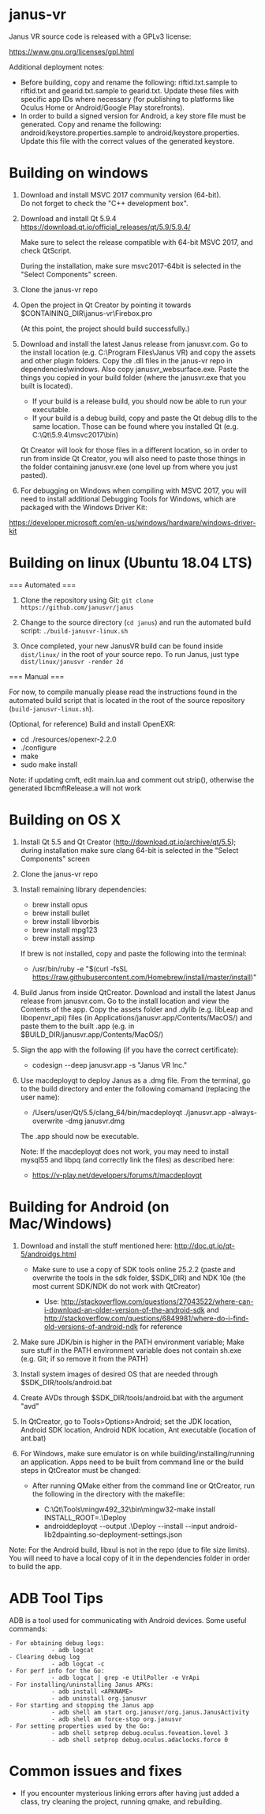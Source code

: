 # janus-vr

Janus VR source code is released with a GPLv3 license:

https://www.gnu.org/licenses/gpl.html

Additional deployment notes:

- Before building, copy and rename the following: riftid.txt.sample
to riftid.txt and gearid.txt.sample to gearid.txt. Update these files
with specific app IDs where necessary (for publishing to platforms
like Oculus Home or Android/Google Play storefronts).
- In order to build a signed version for Android, a key store file
must be generated. Copy and rename the following:
android/keystore.properties.sample to android/keystore.properties.
Update this file with the correct values of the generated keystore.

Building on windows
===================

1) Download and install MSVC 2017 community version (64-bit).  
   Do not forget to check the "C++ development box".

2) Download and install Qt 5.9.4 
   https://download.qt.io/official_releases/qt/5.9/5.9.4/

   Make sure to select the release compatible with 64-bit MSVC 2017,
   and check QtScript.

   During the installation, make sure msvc2017-64bit is selected
   in the "Select Components" screen.

3) Clone the janus-vr repo

4) Open the project in Qt Creator by pointing it towards
   $CONTAINING_DIR\janus-vr\Firebox.pro

   (At this point, the project should build successfully.)

5) Download and install the latest Janus release from janusvr.com.
   Go to the install location (e.g. C:\Program Files\Janus VR) and
   copy the assets and other plugin folders. Copy the .dll files in 
   the janus-vr repo in dependencies\windows. Also copy 
   janusvr_websurface.exe.  Paste the things you copied in your build 
   folder (where the janusvr.exe that you built is located). 

   - If your build is a release build, you should now be able to run your 
     executable.
   - If your build is a debug build, copy and paste the Qt debug dlls 
   	 to the same location. Those can be found where you installed Qt
     (e.g. C:\Qt\5.9.4\msvc2017\bin)

   Qt Creator will look for those files in a different location, so in 
   order to run from inside Qt Creator, you will also need to paste 
   those things in the folder containing janusvr.exe (one level up from 
   where you just pasted).

6. For debugging on Windows when compiling with MSVC 2017, you will need 
   to install additional Debugging Tools for Windows, which are packaged 
   with the Windows Driver Kit: 

https://developer.microsoft.com/en-us/windows/hardware/windows-driver-kit

Building on linux (Ubuntu 18.04 LTS)
================================================

=== Automated ===

1) Clone the repository using Git:
	`git clone https://github.com/janusvr/janus`

2) Change to the source directory (`cd janus`) and run the automated build script:
	`./build-janusvr-linux.sh`

3) Once completed, your new JanusVR build can be found inside `dist/linux/` in the root of your source repo.
   To run Janus, just type `dist/linux/janusvr -render 2d`

=== Manual ===

For now, to compile manually please read the instructions found in the automated build script that
is located in the root of the source repository (`build-janusvr-linux.sh`).

(Optional, for reference) Build and install OpenEXR:

   - cd ./resources/openexr-2.2.0
   - ./configure
   - make
   - sudo make install

  Note: if updating cmft, edit main.lua and comment out strip(), 
  otherwise the generated libcmftRelease.a will not work

Building on OS X
================

1) Install Qt 5.5 and Qt Creator (http://download.qt.io/archive/qt/5.5);
   during installation make sure clang 64-bit is selected in the
   "Select Components" screen 

2) Clone the janus-vr repo

3) Install remaining library dependencies: 

   - brew install opus
   - brew install bullet
   - brew install libvorbis
   - brew install mpg123
   - brew install assimp
   
   If brew is not installed, copy and paste the following into the
   terminal:
   
   - /usr/bin/ruby -e "$(curl -fsSL https://raw.githubusercontent.com/Homebrew/install/master/install)"
   
4) Build Janus from inside QtCreator. Download and install the latest
   Janus release from janusvr.com. Go to the install location and view
   the Contents of the app. Copy the assets folder and .dylib (e.g. libLeap
   and libopenvr_api) files (in Applications/janusvr.app/Contents/MacOS/)
   and paste them to the built .app (e.g. in $BUILD_DIR/janusvr.app/Contents/MacOS/)

5) Sign the app with the following (if you have the correct certificate):

   - codesign --deep janusvr.app -s "Janus VR Inc."

6) Use macdeployqt to deploy Janus as a .dmg file. From the terminal, go
   to the build directory and enter the following comamand (replacing the
   user name):

   - /Users/user/Qt/5.5/clang_64/bin/macdeployqt ./janusvr.app -always-overwrite -dmg janusvr.dmg
	
   The .app should now be executable.
   
   Note: If the macdeployqt does not work, you may need to install mysql55 and
   libpq (and correctly link the files) as described here:
   
   - https://v-play.net/developers/forums/t/macdeployqt

Building for Android (on Mac/Windows)
=====================================

1) Download and install the stuff mentioned here: http://doc.qt.io/qt-5/androidgs.html

	- Make sure to use a copy of SDK tools online 25.2.2 (paste and overwrite the tools in the sdk folder, $SDK_DIR) and NDK 10e (the most current SDK/NDK do not work with QtCreator)
	
		- Use: http://stackoverflow.com/questions/27043522/where-can-i-download-an-older-version-of-the-android-sdk and http://stackoverflow.com/questions/6849981/where-do-i-find-old-versions-of-android-ndk for reference
		
2) Make sure JDK/bin is higher in the PATH environment variable; Make sure stuff in the PATH environment variable does not contain sh.exe (e.g. Git; if so remove it from the PATH)

3) Install system images of desired OS that are needed through $SDK_DIR/tools/android.bat

4) Create AVDs through $SDK_DIR/tools/android.bat with the argument "avd"

5) In QtCreator, go to Tools>Options>Android; set the JDK location, Android SDK location, Android NDK location, Ant executable (location of ant.bat)

6) For Windows, make sure emulator is on while building/installing/running an application. Apps need to be built from command line or the build steps in QtCreator must be changed:

	- After running QMake either from the command line or QtCreator, run the following in the directory with the makefile:
	
		- C:\Qt\Tools\mingw492_32\bin\mingw32-make install INSTALL_ROOT=.\Deploy
		- androiddeployqt --output .\Deploy --install --input android-lib2dpainting.so-deployment-settings.json

Note: For the Android build, libxul is not in the repo (due to file size limits). You will need to have a local copy of it in the dependencies folder in order to build the app.

ADB Tool Tips
=====================================

ADB is a tool used for communicating with Android devices. Some useful commands:

    - For obtaining debug logs:
                - adb logcat
    - Clearing debug log
                - adb logcat -c
    - For perf info for the Go:
                - adb logcat | grep -e UtilPoller -e VrApi
    - For installing/uninstalling Janus APKs:
                - adb install <APKNAME>
                - adb uninstall org.janusvr
    - For starting and stopping the Janus app
                - adb shell am start org.janusvr/org.janus.JanusActivity
                - adb shell am force-stop org.janusvr
    - For setting properties used by the Go:
                - adb shell setprop debug.oculus.foveation.level 3
                - adb shell setprop debug.oculus.adaclocks.force 0


Common issues and fixes
=======================

- If you encounter mysterious linking errors after having just added
  a class, try cleaning the project, running qmake, and rebuilding.
   
